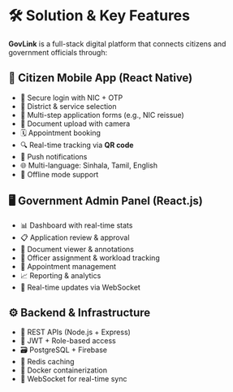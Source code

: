# 🛠️ Solution & Key Features

**GovLink** is a full-stack digital platform that connects citizens and government officials through:

## 📱 Citizen Mobile App (React Native)
- 🔐 Secure login with NIC + OTP
- 📍 District & service selection
- 📝 Multi-step application forms (e.g., NIC reissue)
- 📎 Document upload with camera
- 🗓️ Appointment booking
- 🔍 Real-time tracking via **QR code**
- 🔔 Push notifications
- 🌐 Multi-language: Sinhala, Tamil, English
- 📵 Offline mode support

## 🖥️ Government Admin Panel (React.js)
- 📊 Dashboard with real-time stats
- 📋 Application review & approval
- 📎 Document viewer & annotations
- 👤 Officer assignment & workload tracking
- 📅 Appointment management
- 📈 Reporting & analytics
- 🔔 Real-time updates via WebSocket

## ⚙️ Backend & Infrastructure
- 🔗 REST APIs (Node.js + Express)
- 🔐 JWT + Role-based access
- 🗃️ PostgreSQL + Firebase
- 🧠 Redis caching
- 🐳 Docker containerization
- 🔄 WebSocket for real-time sync